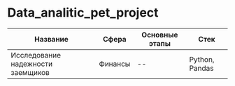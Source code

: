 # Data_analitic_pet_project
|Название | Сфера | Основные этапы | Стек |
|---------|-------|----------------|------|
|Исследование надежности заемщиков|Финансы|--| Python, Pandas|
